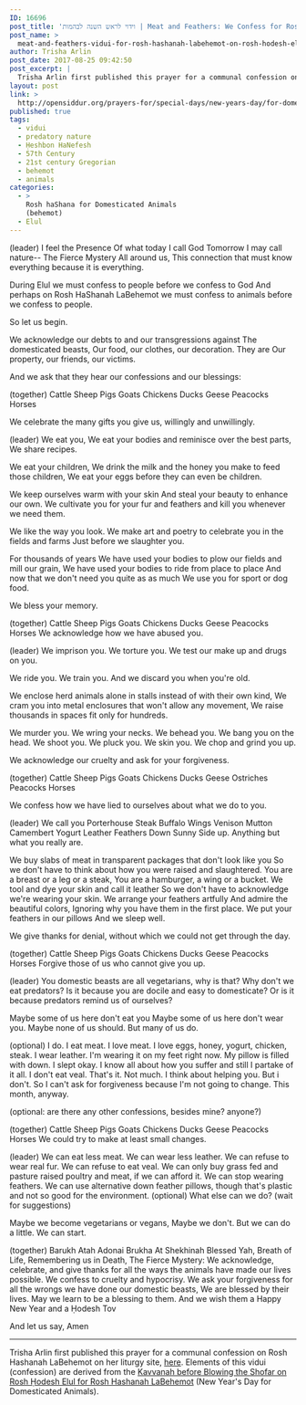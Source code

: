 ```yaml
---
ID: 16696
post_title: 'וידוי לראש השנה לבהמות | Meat and Feathers: We Confess for Rosh Hashanah LaBehemot on Rosh Ḥodesh Elul by Trisha Arlin'
post_name: >
  meat-and-feathers-vidui-for-rosh-hashanah-labehemot-on-rosh-hodesh-elul
author: Trisha Arlin
post_date: 2017-08-25 09:42:50
post_excerpt: |
  Trisha Arlin first published this prayer for a communal confession on Rosh Hashanah LaBehemot on her liturgy site, <a href="http://triganza.blogspot.com/2017/08/meat-and-feathers-we-confess-for-rosh.html">here</a>. Elements of this vidui (confession) are derived from the <a href="http://opensiddur.org/prayers-for/special-days/new-years-day/for-domesticated-animals/kavvanah-before-shofar-blowing-on-rosh-hodesh-elul-for-rosh-hashanah-labehemot/">Kavvanah before Blowing the Shofar on Rosh Ḥodesh Elul for Rosh Hashanah LaBehemot</a> (New Year's Day for Domesticated Animals).
layout: post
link: >
  http://opensiddur.org/prayers-for/special-days/new-years-day/for-domesticated-animals/meat-and-feathers-vidui-for-rosh-hashanah-labehemot-on-rosh-hodesh-elul/
published: true
tags:
  - vidui
  - predatory nature
  - Ḥeshbon HaNefesh
  - 57th Century
  - 21st century Gregorian
  - behemot
  - animals
categories:
  - >
    Rosh haShana for Domesticated Animals
    (behemot)
  - Elul
---
```

<div class="english">
(leader)
I feel the Presence
Of what today I call God
Tomorrow I may call nature--
The Fierce Mystery
All around us,
This connection that must know everything because it is everything.

During Elul we must confess to people before we confess to God
And perhaps on Rosh HaShanah LaBehemot we must confess to animals before we confess to people.

So let us begin.

We acknowledge our debts to and our transgressions against
The domesticated beasts,
Our food, our clothes, our decoration.
They are
Our property, our friends, our victims.

And we ask that they hear our confessions and our blessings:

(together)
Cattle
Sheep
Pigs
Goats
Chickens
Ducks
Geese
Peacocks
Horses

We celebrate the many gifts you give us, willingly and unwillingly.

(leader)
We eat you,
We eat your bodies and reminisce over the best parts,
We share recipes.

We eat your children,
We drink the milk and the honey you make to feed those children,
We eat your eggs before they can even be children.

We keep ourselves warm with your skin
And steal your beauty to enhance our own.
We cultivate you for your fur and feathers and kill you whenever we need them.

We like the way you look.
We make art and poetry to celebrate you in the fields and farms
Just before we slaughter you.

For thousands of years
We have used your bodies to plow our fields and mill our grain,
We have used your bodies to ride from place to place
And now that we don't need you quite as as much
We use you for sport or dog food.

We bless your memory.

(together)
Cattle
Sheep
Pigs
Goats
Chickens
Ducks
Geese
Peacocks
Horses
We acknowledge how we have abused you.

(leader)
We imprison you.
We torture you.
We test our make up and drugs on you.

We ride you.
We train you.
And we discard you when you're old.

We enclose herd animals alone in stalls instead of with their own kind,
We cram you into metal enclosures that won't allow any movement,
We raise thousands in spaces fit only for hundreds.

We murder you.
We wring your necks.
We behead you.
We bang you on the head.
We shoot you.
We pluck you.
We skin you.
We chop and grind you up.

We acknowledge our cruelty and ask for your forgiveness.

(together)
Cattle
Sheep
Pigs
Goats
Chickens
Ducks
Geese
Ostriches
Peacocks
Horses

We confess how we have lied to ourselves about what we do to you.

(leader)
We call you
Porterhouse Steak
Buffalo Wings
Venison
Mutton
Camembert
Yogurt
Leather
Feathers
Down
Sunny Side up.
Anything but what you really are.

We buy slabs of meat in transparent packages that don't look like you
So we don't have to think about how you were raised and slaughtered.
You are a breast or a leg or a steak,
You are a hamburger, a wing or a bucket.
We tool and dye your skin and call it leather
So we don't have to acknowledge we're wearing your skin.
We arrange your feathers artfully
And admire the beautiful colors,
Ignoring why you have them in the first place.
We put your feathers in our pillows
And we sleep well.

We give thanks for denial, without which we could not get through the day.

(together)
Cattle
Sheep
Pigs
Goats
Chickens
Ducks
Geese
Peacocks
Horses
Forgive those of us who cannot give you up.

(leader)
You domestic beasts are all vegetarians, why is that?
Why don't we eat predators?
Is it because you are docile and easy to domesticate?
Or is it because predators remind us of ourselves?

Maybe some of us here don't eat you
Maybe some of us here don't wear you.
Maybe none of us should.
But many of us do.

(optional)
I do.
I eat meat. I love meat.
I love eggs, honey, yogurt, chicken, steak.
I wear leather. I'm wearing it on my feet right now.
My pillow is filled with down. I slept okay.
I know all about how you suffer and still I partake of it all.
I don't eat veal. That's it. Not much.
I think about helping you.
But i don't.
So I can't ask for forgiveness
because I'm not going to change.
This month, anyway.

(optional: are there any other confessions, besides mine? anyone?)

(together)
Cattle
Sheep
Pigs
Goats
Chickens
Ducks
Geese
Peacocks
Horses
We could try to make at least small changes.

(leader)
We can eat less meat.
We can wear less leather.
We can refuse to wear real fur.
We can refuse to eat veal.
We can only buy grass fed and pasture raised poultry and meat, if we can afford it.
We can stop wearing feathers.
We can use alternative down feather pillows, though that's plastic and not so good for the environment.
(optional) What else can we do? (wait for suggestions)

Maybe we become vegetarians or vegans,
Maybe we don't.
But we can do a little.
We can start.


(together)
Barukh Atah Adonai
Brukha At Shekhinah
Blessed Yah,
Breath of Life,
Remembering us in Death,
The Fierce Mystery:
We acknowledge, celebrate, and give thanks for all the ways the animals have made our lives possible.
We confess to cruelty and hypocrisy.
We ask your forgiveness for all the wrongs we have done our domestic beasts,
We are blessed by their lives.
May we learn to be a blessing to them.
And we wish them a Happy New Year and a Ḥodesh Tov

And let us say,
Amen

</div>

<hr />

Trisha Arlin first published this prayer for a communal confession on Rosh Hashanah LaBehemot on her liturgy site, <a href="http://triganza.blogspot.com/2017/08/meat-and-feathers-we-confess-for-rosh.html">here</a>. Elements of this vidui (confession) are derived from the <a href="http://opensiddur.org/prayers-for/special-days/new-years-day/for-domesticated-animals/kavvanah-before-shofar-blowing-on-rosh-hodesh-elul-for-rosh-hashanah-labehemot/">Kavvanah before Blowing the Shofar on Rosh Ḥodesh Elul for Rosh Hashanah LaBehemot</a> (New Year's Day for Domesticated Animals).